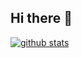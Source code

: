 ## Hi there 👋

<!--
**fredriccliver/fredriccliver** is a ✨ _special_ ✨ repository because its `README.md` (this file) appears on your GitHub profile.

Here are some ideas to get you started:

- 🔭 I’m currently working on ...
- 🌱 I’m currently learning ...
- 👯 I’m looking to collaborate on ...
- 🤔 I’m looking for help with ...
- 💬 Ask me about ...
- 📫 How to reach me: ...
- 😄 Pronouns: ...
- ⚡ Fun fact: ...
-->

[![github stats](https://github-readme-stats.vercel.app/api/top-langs/?username=fredriccliver&show_icons=true&hide_border=true&title_color=8e72dc&icon_color=004386&layout=compact)](https://github.com/fredriccliver)
